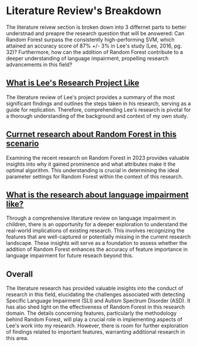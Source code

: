 # Literature Review's Breakdown
The literature reivew section is broken down into 3 differnet parts to better understnad and preapre the research question that will be answered: Can Random Forest surpass the consistently high-performing SVM, which attained an accuracy score of 87% +/- 3% in Lee's study (Lee, 2016, pg. 32)? Furthermore, how can the addition of Random Forest contribute to a deeper understanding of language impairment, propelling research advancements in this field?

## [What is Lee's Research Project Like](/Literature/Lee_Research)
The literature review of Lee's project provides a summary of the most significant findings and outlines the steps taken in his research, serving as a guide for replication. Therefore, comprehending Lee's research is pivotal for a thorough understanding of the background and context of my own study.

## [Currnet research about Random Forest in this scenario](/Literature/Random_Research)
Examining the recent research on Random Forest in 2023 provides valuable insights into why it gained prominence and what attributes make it the optimal algorithm. This understanding is crucial in determining the ideal parameter settings for Random Forest within the context of this research.

## [What is the research about language impairment like?](/Literature/Language_Research)
Through a comprehensive literature review on language impairment in children, there is an opportunity for a deeper exploration to understand the real-world implications of existing research. This involves recognizing the features that are well-captured or potentially missing in the current research landscape. These insights will serve as a foundation to assess whether the addition of Random Forest enhances the accuracy of feature importance in language impairment for future reseach beyond this.

## Overall
The literature research has provided valuable insights into the conduct of research in this field, elucidating the challenges associated with detecting Specific Language Impairment (SLI) and Autism Spectrum Disorder (ASD). It has also shed light on the effectiveness of Random Forest in this research domain. The details concerning features, particularly the methodology behind Random Forest, will play a crucial role in implementing aspects of Lee's work into my research. However, there is room for further exploration of findings related to important features, warranting additional research in this area.
